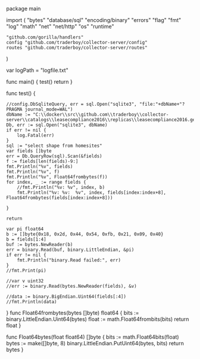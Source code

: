 package main

import (
	"bytes"
	"database/sql"
	"encoding/binary"
	"errors"
	"flag"
	"fmt"
	"log"
	"math"
	"net"
	"net/http"
	"os"
	"runtime"

	"github.com/gorilla/handlers"
	config "github.com/traderboy/collector-server/config"
	routes "github.com/traderboy/collector-server/routes"
)

var logPath = "logfile.txt"

func main() {
	test()
	return
}

func test() {

	//config.DbSqliteQuery, err = sql.Open("sqlite3", "file:"+dbName+"?PRAGMA journal_mode=WAL")
	dbName := "C:\\docker\\src\\github.com\\traderboy\\collector-server\\catalogs\\leasecompliance2016\\replicas\\leasecompliance2016.geodatabase"
	Db, err := sql.Open("sqlite3", dbName)
	if err != nil {
		log.Fatal(err)
	}
	sql := "select shape from homesites"
	var fields []byte
	err = Db.QueryRow(sql).Scan(&fields)
	f := fields[len(fields)-9:]
	fmt.Println("%v", fields)
	fmt.Println("%v", f)
	fmt.Println("%v", Float64frombytes(f))
	for index, _ := range fields {
		//fmt.Println("%v: %v", index, b)
		fmt.Println("%v: %v:  %v", index, fields[index:index+8], Float64frombytes(fields[index:index+8]))

	}

	return

	var pi float64
	b := []byte{0x18, 0x2d, 0x44, 0x54, 0xfb, 0x21, 0x09, 0x40}
	b = fields[1:4]
	buf := bytes.NewReader(b)
	err = binary.Read(buf, binary.LittleEndian, &pi)
	if err != nil {
		fmt.Println("binary.Read failed:", err)
	}
	//fmt.Print(pi)

	//var v uint32
	//err := binary.Read(bytes.NewReader(fields), &v)

	//data := binary.BigEndian.Uint64(fields[:4])
	//fmt.Println(data)
}
func Float64frombytes(bytes []byte) float64 {
	bits := binary.LittleEndian.Uint64(bytes)
	float := math.Float64frombits(bits)
	return float
}

func Float64bytes(float float64) []byte {
	bits := math.Float64bits(float)
	bytes := make([]byte, 8)
	binary.LittleEndian.PutUint64(bytes, bits)
	return bytes
}
